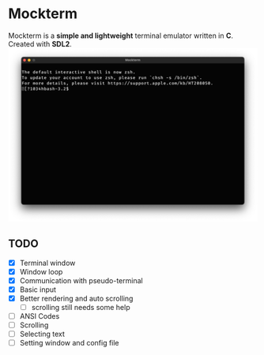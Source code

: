 # Mockterm
Mockterm is a **simple and lightweight** terminal emulator written in **C**. Created with **SDL2**. 
![image](./images/screenshot1.png)
## TODO
- [x] Terminal window
- [x] Window loop
- [x] Communication with pseudo-terminal
- [x] Basic input
- [x] Better rendering and auto scrolling
    - [ ] scrolling still needs some help
- [ ] ANSI Codes
- [ ] Scrolling
- [ ] Selecting text
- [ ] Setting window and config file
